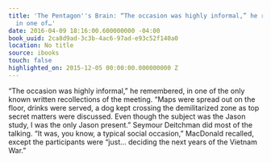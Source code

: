 ```yaml
---
title: 'The Pentagon''s Brain: “The occasion was highly informal,” he remembered,
  in one of…'
date: 2016-04-09 18:16:00.600000000 -04:00
book_uuid: 2ca8d9ad-3c3b-4ac6-97ad-e93c52f140a0
location: No title
source: ibooks
touch: false
highlighted_on: 2015-12-05 00:00:00.000000000 Z
---
```


“The occasion was highly informal,” he remembered, in one of the only known written recollections of the meeting. “Maps were spread out on the floor, drinks were served, a dog kept crossing the demilitarized zone as top secret matters were discussed. Even though the subject was the Jason study, I was the only Jason present.” Seymour Deitchman did most of the talking. “It was, you know, a typical social occasion,” MacDonald recalled, except the participants were “just… deciding the next years of the Vietnam War.”